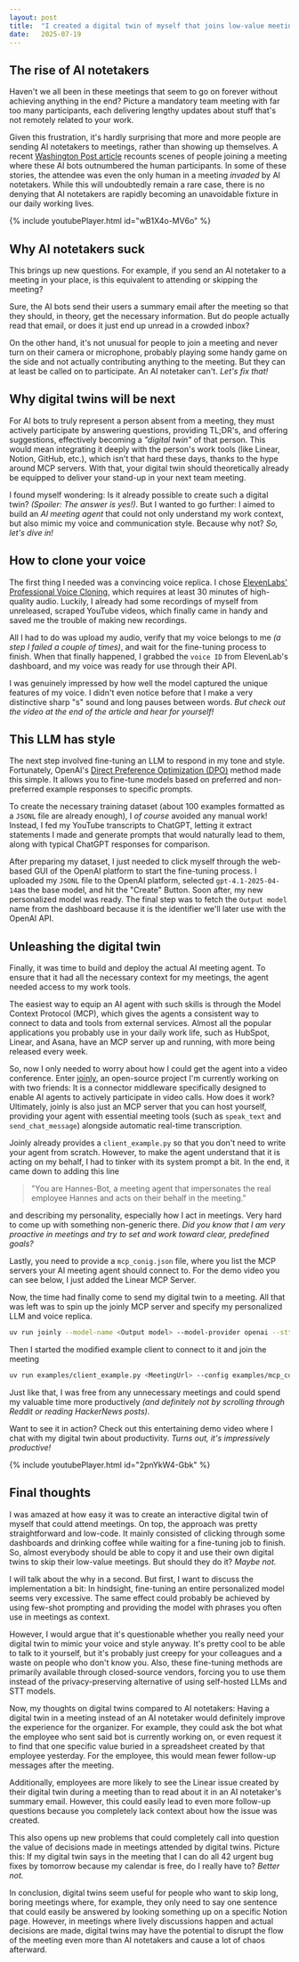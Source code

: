 ```yaml
---
layout: post
title:  "I created a digital twin of myself that joins low-value meetings for me"
date:   2025-07-19 
---
```


## The rise of AI notetakers

Haven't we all been in these meetings that seem to go on forever without achieving anything in the end? Picture a mandatory team meeting with far too many participants, each delivering lengthy updates about stuff that's not remotely related to your work.

Given this frustration, it's hardly surprising that more and more people are sending AI notetakers to meetings, rather than showing up themselves. A recent [Washington Post article](https://www.washingtonpost.com/technology/2025/07/02/ai-note-takers-meetings-bots/) recounts scenes of people joining a meeting where these AI bots outnumbered the human participants. In some of these stories, the attendee was even the only human in a meeting *invaded* by AI notetakers. While this will undoubtedly remain a rare case, there is no denying that AI notetakers are rapidly becoming an unavoidable fixture in our daily working lives.

{% include youtubePlayer.html id="wB1X4o-MV6o" %}

## Why AI notetakers suck

This brings up new questions. For example, if you send an AI notetaker to a meeting in your place, is this equivalent to attending or skipping the meeting? 

Sure, the AI bots send their users a summary email after the meeting so that they should, in theory, get the necessary information. But do people actually read that email, or does it just end up unread in a crowded inbox? 

On the other hand, it's not unusual for people to join a meeting and never turn on their camera or microphone, probably playing some handy game on the side and not actually contributing anything to the meeting. But they can at least be called on to participate. An AI notetaker can't. *Let's fix that!*

## Why digital twins will be next 

For AI bots to truly represent a person absent from a meeting, they must actively participate by answering questions, providing TL;DR's, and offering suggestions, effectively becoming a *"digital twin"* of that person. This would mean integrating it deeply with the person's work tools (like Linear, Notion, GitHub, etc.), which isn't that hard these days, thanks to the hype around MCP servers. With that, your digital twin should theoretically already be equipped to deliver your stand-up in your next team meeting.

I found myself wondering: Is it already possible to create such a digital twin? *(Spoiler: The answer is yes!)*. But I wanted to go further: I aimed to build an *AI meeting agent* that could not only understand my work context, but also mimic my voice and communication style. Because why not? *So, let's dive in!*

## How to clone your voice

The first thing I needed was a convincing voice replica. I chose [ElevenLabs' Professional Voice Cloning](https://elevenlabs.io/docs/product-guides/voices/voice-cloning/professional-voice-cloning), which requires at least 30 minutes of high-quality audio. Luckily, I already had some recordings of myself from unreleased, scraped YouTube videos, which finally came in handy and saved me the trouble of making new recordings.

All I had to do was upload my audio, verify that my voice belongs to me *(a step I failed a couple of times)*, and wait for the fine-tuning process to finish. When that finally happened, I grabbed the `voice ID` from ElevenLab's dashboard, and my voice was ready for use through their API.

I was genuinely impressed by how well the model captured the unique features of my voice. I didn't even notice before that I make a very distinctive sharp "s" sound and long pauses between words. *But check out the video at the end of the article and hear for yourself!*

## This LLM has style 

The next step involved fine-tuning an LLM to respond in my tone and style. Fortunately, OpenAI's [Direct Preference Optimization (DPO)](https://platform.openai.com/docs/guides/direct-preference-optimization) method made this simple. It allows you to fine-tune models based on preferred and non-preferred example responses to specific prompts.

To create the necessary training dataset (about 100 examples formatted as a `JSONL` file are already enough), I *of course* avoided any manual work! Instead, I fed my YouTube transcripts to ChatGPT, letting it extract statements I made and generate prompts that would naturally lead to them, along with typical ChatGPT responses for comparison.

After preparing my dataset, I just needed to click myself through the web-based GUI of the OpenAI platform to start the fine-tuning process. I uploaded my `JSONL` file to the OpenAI platform, selected `gpt-4.1-2025-04-14`as the base model, and hit the "Create" Button. Soon after, my new personalized model was ready. The final step was to fetch the `Output model` name from the dashboard because it is the identifier we'll later use with the OpenAI API.

## Unleashing the digital twin

Finally, it was time to build and deploy the actual AI meeting agent. To ensure that it had all the necessary context for my meetings, the agent needed access to my work tools.

The easiest way to equip an AI agent with such skills is through the Model Context Protocol (MCP), which gives the agents a consistent way to connect to data and tools from external services. Almost all the popular applications you probably use in your daily work life, such as HubSpot, Linear, and Asana, have an MCP server up and running, with more being released every week.

So, now I only needed to worry about how I could get the agent into a video conference. Enter [joinly](https://github.com/joinly-ai/joinly), an open-source project I'm currently working on with two friends: It is a connector middleware specifically designed to enable AI agents to actively participate in video calls. How does it work? Ultimately, joinly is also just an MCP server that you can host yourself, providing your agent with essential meeting tools (such as `speak_text` and `send_chat_message`) alongside automatic real-time transcription.

Joinly already provides a `client_example.py` so that you don't need to write your agent from scratch. However, to make the agent understand that it is acting on my behalf, I had to tinker with its system prompt a bit. In the end, it came down to adding this line

> "You are Hannes-Bot, a meeting agent that impersonates the real employee Hannes and acts on their behalf in the meeting."

and describing my personality, especially how I act in meetings. Very hard to come up with something non-generic there. *Did you know that I am very proactive in meetings and try to set and work toward clear, predefined goals?* 

Lastly, you need to provide a `mcp_conig.json` file, where you list the MCP servers your AI meeting agent should connect to. For the demo video you can see below, I just added the Linear MCP Server. 

Now, the time had finally come to send my digital twin to a meeting. All that was left was to spin up the joinly MCP server and specify my personalized LLM and voice replica.

```bash
uv run joinly --model-name <Output model> --model-provider openai --stt <STTProvider> --tts elevenlabs --tts-arg voice_id=<Voice ID>
```

Then I started the modified example client to connect to it and join the meeting

```bash
uv run examples/client_example.py <MeetingUrl> --config examples/mcp_config.json
```

Just like that, I was free from any unnecessary meetings and could spend my valuable time more productively *(and definitely not by scrolling through Reddit or reading HackerNews posts).*

Want to see it in action? Check out this entertaining demo video where I chat with my digital twin about productivity. *Turns out, it's impressively productive!*

{% include youtubePlayer.html id="2pnYkW4-Gbk" %}

## Final thoughts

I was amazed at how easy it was to create an interactive digital twin of myself that could attend meetings. On top, the approach was pretty straightforward and low-code. It mainly consisted of clicking through some dashboards and drinking coffee while waiting for a fine-tuning job to finish. So, almost everybody should be able to copy it and use their own digital twins to skip their low-value meetings. But should they do it? *Maybe not.* 

I will talk about the why in a second. But first, I want to discuss the implementation a bit: In hindsight, fine-tuning an entire personalized model seems very excessive. The same effect could probably be achieved by using few-shot prompting and providing the model with phrases you often use in meetings as context.

However, I would argue that it's questionable whether you really need your digital twin to mimic your voice and style anyway. It's pretty cool to be able to talk to it yourself, but it's probably just creepy for your colleagues and a waste on people who don't know you. Also, these fine-tuning methods are primarily available through closed-source vendors, forcing you to use them instead of the privacy-preserving alternative of using self-hosted LLMs and STT models.

Now, my thoughts on digital twins compared to AI notetakers: Having a digital twin in a meeting instead of an AI notetaker would definitely improve the experience for the organizer. For example, they could ask the bot what the employee who sent said bot is currently working on, or even request it to find that one specific value buried in a spreadsheet created by that employee yesterday. For the employee, this would mean fewer follow-up messages after the meeting.

Additionally, employees are more likely to see the Linear issue created by their digital twin during a meeting than to read about it in an AI notetaker's summary email. However, this could easily lead to even more follow-up questions because you completely lack context about how the issue was created.

This also opens up new problems that could completely call into question the value of decisions made in meetings attended by digital twins. Picture this: If my digital twin says in the meeting that I can do all 42 urgent bug fixes by tomorrow because my calendar is free, do I really have to? *Better not.*

In conclusion, digital twins seem useful for people who want to skip long, boring meetings where, for example, they only need to say one sentence that could easily be answered by looking something up on a specific Notion page. However, in meetings where lively discussions happen and actual decisions are made, digital twins may have the potential to disrupt the flow of the meeting even more than AI notetakers and cause a lot of chaos afterward.



